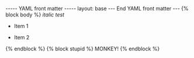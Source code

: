----- YAML front matter -----
layout: base
--- End YAML front matter ---
{% block body %}
_italic test_

* Item 1

* Item 2

{% endblock %}
{% block stupid %} MONKEY!
{% endblock %}
